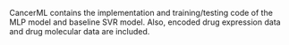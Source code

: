 CancerML contains the implementation and training/testing code of the MLP model and baseline SVR model. Also, encoded drug expression data and drug molecular data are included. 
